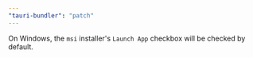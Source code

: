 ```yaml
---
"tauri-bundler": "patch"
---
```


On Windows, the `msi` installer's `Launch App` checkbox will be checked by default.

